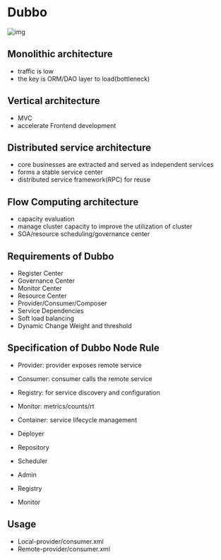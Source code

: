 # Dubbo

![img](http://dubbo.apache.org/docs/en-us/user/sources/images/dubbo-architecture-roadmap.jpg)

## Monolithic architecture

- traffic is low
- the key is ORM/DAO layer to load(bottleneck)

## Vertical architecture

- MVC
- accelerate Frontend development

## Distributed service architecture

- core businesses are extracted and served as independent services
- forms a stable service center
- distributed service framework(RPC) for reuse

## Flow Computing architecture

- capacity evaluation
- manage cluster capacity to improve the utilization of cluster
- SOA/resource scheduling/governance center


## Requirements of Dubbo

- Register Center
- Governance Center
- Monitor Center
- Resource Center
- Provider/Consumer/Composer
- Service Dependencies
- Soft load balancing
- Dynamic Change Weight and threshold

## Specification of Dubbo Node Rule

- Provider: provider exposes remote service
- Consumer: consumer calls the remote service
- Registry: for service discovery and configuration
- Monitor:  metrics/counts/rt
- Container: service lifecycle management

- Deployer
- Repository
- Scheduler
- Admin
- Registry
- Monitor

## Usage

- Local-provider/consumer.xml
- Remote-provider/consumer.xml

